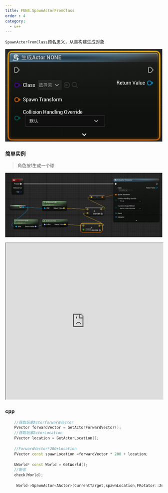 ```yaml
---
title: FUN4.SpawnActorFromClass
order : 4
category:
  - u++
---
```


<chatmessage avatar="../../assets/emoji/hx.png" :avatarWidth="40" >

`SpawnActorFromClass`顾名思义，从类构建生成对象

</chatmessage>

![](..%2Fassets%2Fspawnact.png)

### 简单实例

>角色按1生成一个球

![](../assets/spwanActor.png)

<iframe src="https://blueprintue.com/render/tabw8zu8/" width="100%" height="500" scrolling="no" allowfullscreen></iframe>

### cpp

```cpp
	//获取玩家ActorforwardVector
	FVector forwardVector = GetActorForwardVector();
	//获取玩家ActorLocation
	FVector location = GetActorLocation();

	//ForwardVector*200+Location
	FVector const spawnLocation =forwardVector * 200 + location;

	UWorld* const World = GetWorld();
	//断言
	check(World);
	
	 World->SpawnActor<AActor>(CurrentTarget,spawnLocation,FRotator::ZeroRotator);
```


